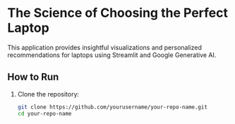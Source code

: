 # The Science of Choosing the Perfect Laptop

This application provides insightful visualizations and personalized recommendations for laptops using Streamlit and Google Generative AI.

## How to Run
1. Clone the repository:
   ```bash
   git clone https://github.com/yourusername/your-repo-name.git
   cd your-repo-name
